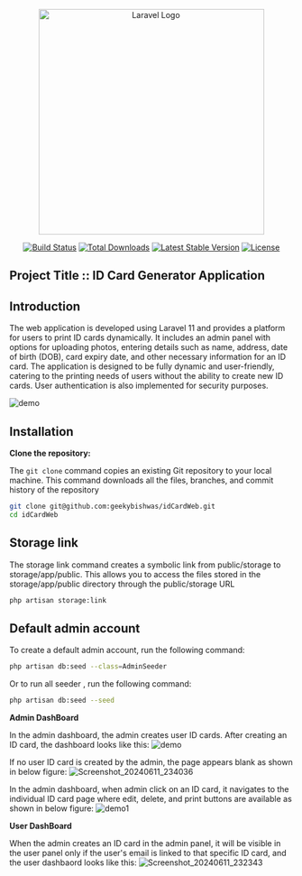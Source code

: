 <p align="center"><a href="https://laravel.com" target="_blank"><img src="https://raw.githubusercontent.com/laravel/art/master/logo-lockup/5%20SVG/2%20CMYK/1%20Full%20Color/laravel-logolockup-cmyk-red.svg" width="400" alt="Laravel Logo"></a></p>
<p align="center">
<a href="https://github.com/laravel/framework/actions"><img src="https://github.com/laravel/framework/workflows/tests/badge.svg" alt="Build Status"></a>
<a href="https://packagist.org/packages/laravel/framework"><img src="https://img.shields.io/packagist/dt/laravel/framework" alt="Total Downloads"></a>
<a href="https://packagist.org/packages/laravel/framework"><img src="https://img.shields.io/packagist/v/laravel/framework" alt="Latest Stable Version"></a>
<a href="https://packagist.org/packages/laravel/framework"><img src="https://img.shields.io/packagist/l/laravel/framework" alt="License"></a>
</p>

## Project Title :: ID Card Generator Application

## Introduction

The web application is developed using Laravel 11 and provides a platform for users to print ID cards dynamically. It includes an admin panel with options for uploading photos, entering details such as name, address, date of birth (DOB), card expiry date, and other necessary information for an ID card. The application is designed to be fully dynamic and user-friendly, catering to the printing needs of users without the ability to create new ID cards. User authentication is also implemented for security purposes.

![demo](https://github.com/geekybishwas/idCardWeb/assets/98906853/7c6fd5da-db5e-4200-89a1-439d8dea05db)


## Installation

**Clone the repository:**

The ```git clone``` command copies an existing Git repository to your local machine. This command downloads all the files, branches, and commit history of the repository

```bash
git clone git@github.com:geekybishwas/idCardWeb.git
cd idCardWeb
``` 
## Storage link 

The storage link command creates a symbolic link from public/storage to storage/app/public. This allows you to access the files stored in the storage/app/public directory through the public/storage URL

```bash 
php artisan storage:link
```
    
## Default admin account

To create a default admin account, run the following command:

```bash
php artisan db:seed --class=AdminSeeder
```
Or to run all seeder , run the following command:
```bash
php artisan db:seed --seed
```
**Admin DashBoard**

In the admin dashboard, the admin creates user ID cards. After creating an ID card, the dashboard looks like this:
![demo](https://github.com/geekybishwas/idCardWeb/assets/98906853/7c6fd5da-db5e-4200-89a1-439d8dea05db)

If no user ID card is created by the admin, the page appears blank as shown in below figure:
![Screenshot_20240611_234036](https://github.com/geekybishwas/idCardWeb/assets/98906853/ff6b6e68-3f8f-49b0-9a7b-229d1425c0fd)

In the admin dashboard, when admin click on an ID card, it navigates to the individual ID card page where edit, delete, and print buttons are available as shown in below figure:
![demo1](https://github.com/geekybishwas/idCardWeb/assets/98906853/aaa8646e-1a5c-46f4-9a73-421b7b329262)

**User DashBoard**

When the admin creates an ID card in the admin panel, it will be visible in the user panel only if the user's email is linked to that specific ID card, and the user dashbaord looks like this:
![Screenshot_20240611_232343](https://github.com/geekybishwas/idCardWeb/assets/98906853/fc437b2f-362b-4e4e-9720-e0f7721cb30f)





